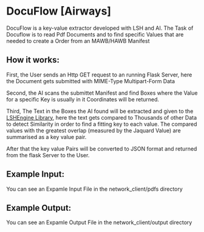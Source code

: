 # DocuFlow [Airways]

DocuFlow is a key-value extractor developed with LSH and AI.
The Task of Docuflow is to read Pdf Documents and to find specific Values that are needed to create a Order from an MAWB/HAWB Manifest

## How it works:

First, the User sends an Http GET request to an running Flask Server, here the Document gets submitted with MIME-Type Multipart-Form Data

Second, the AI scans the submittet Manifest and find Boxes where the Value for a specific Key is usually in it Coordinates will be returned.

Third, The Text in the Boxes the AI found will be extracted and given to the [LSHEngine Library](https://github.com/Muvels/LSHEngine), here the text gets compared to Thousands of other Data to detect Similarity in order to find a fitting key to each value. The compared values with the greatest overlap (measured by the Jaquard Value) are summarised as a key value pair.

After that the key value Pairs will be converted to JSON format and returned from the flask Server to the User.

## Example Input:

You can see an Expamle Input File in the network_client/pdfs directory

## Example Output:

You can see an Expamle Output File in the network_client/output directory





